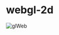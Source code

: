 # webgl-2d

![glWeb](https://user-images.githubusercontent.com/59581456/143770761-5126acfa-7731-49fb-aa7e-95c2df52f5a7.gif)
